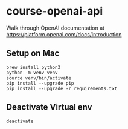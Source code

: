 # course-openai-api
Walk through OpenAI documentation at https://platform.openai.com/docs/introduction 

## Setup on Mac
```shell
brew install python3
python -m venv venv
source venv/bin/activate
pip install --upgrade pip
pip install --upgrade -r requirements.txt
```

## Deactivate Virtual env
```shell
deactivate
```